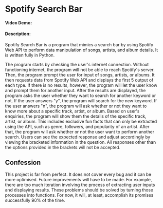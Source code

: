 # Spotify Search Bar
#### Video Demo:  <URL HERE>
#### Description:
Spotify Search Bar is a program that mimics a search bar by using Spotify Web API to perform data manipulation of songs, artists, and album details. It is written fully in Python.

The program starts by checking the user's internet connection. Without functioning internet, the program will not be able to reach Spotify's server. Then, the program prompt the user for input of songs, artists, or albums. It then requests data from Spotify Web API and displays the first 5 output of each type. If there is no results, however, the program will let the user know and prompt them for another input. After the results are displayed, the program asks the user whether they want to search for another keyword or not. If the user answers "y", the program will search for the new keyword. If the user answers "n", the program will ask whether or not they want to know more about a specific track, artist, or album. Based on user's enquiries, the program will show them the details of the specific track, artist, or album. This includes exclusive fun facts that can only be extracted using the API, such as genre, followers, and popularity of an artist. After that, the program will ask whether or not the user want to perform another search. Users can see the expected response and adjust accordingly by viewing the bracketed information in the question. All responses other than the options provided in the brackets will not be accepted.

## Confession
This project is far from perfect. It does not cover every bug and it can be more optimised. Future improvements will have to be made. For example, there are too much iteration involving the process of extracting user inputs and displaying results. These problems should be solved by turning those processes into functions. For now, it will, at least, accomplish its promises successfully 90% of the time.